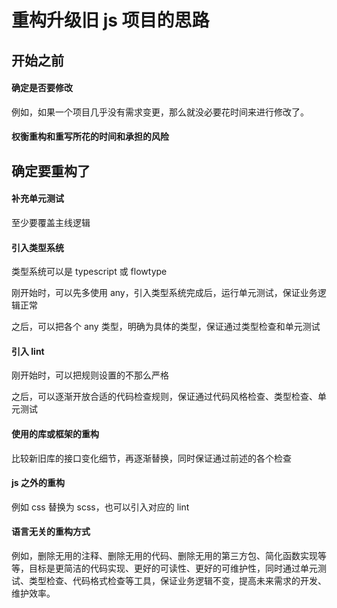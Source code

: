 # 重构升级旧 js 项目的思路

## 开始之前

#### 确定是否要修改

例如，如果一个项目几乎没有需求变更，那么就没必要花时间来进行修改了。

#### 权衡重构和重写所花的时间和承担的风险

## 确定要重构了

#### 补充单元测试

至少要覆盖主线逻辑

#### 引入类型系统

类型系统可以是 typescript 或 flowtype

刚开始时，可以先多使用 any，引入类型系统完成后，运行单元测试，保证业务逻辑正常

之后，可以把各个 any 类型，明确为具体的类型，保证通过类型检查和单元测试

#### 引入 lint

刚开始时，可以把规则设置的不那么严格

之后，可以逐渐开放合适的代码检查规则，保证通过代码风格检查、类型检查、单元测试

#### 使用的库或框架的重构

比较新旧库的接口变化细节，再逐渐替换，同时保证通过前述的各个检查

#### js 之外的重构

例如 css 替换为 scss，也可以引入对应的 lint

#### 语言无关的重构方式

例如，删除无用的注释、删除无用的代码、删除无用的第三方包、简化函数实现等等，目标是更简洁的代码实现、更好的可读性、更好的可维护性，同时通过单元测试、类型检查、代码格式检查等工具，保证业务逻辑不变，提高未来需求的开发、维护效率。
